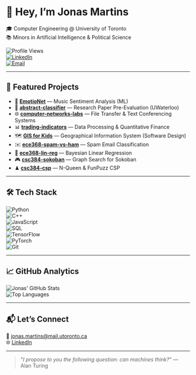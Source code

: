 # 👋 Hey, I’m Jonas Martins  

🎓 Computer Engineering @ University of Toronto  
📚 Minors in Artificial Intelligence & Political Science  

![Profile Views](https://komarev.com/ghpvc/?username=jonasxmartins&style=flat-square&color=blue)  
[![LinkedIn](https://img.shields.io/badge/LinkedIn-blue?style=flat&logo=linkedin&logoColor=white)](https://www.linkedin.com/in/jonasxmartins)  
[![Email](https://img.shields.io/badge/Email-Contact%20Me-red?style=flat&logo=gmail&logoColor=white)](mailto:jonas.martins@mail.utoronto.ca)  

---

## 🚀 Featured Projects  

- 🎵 **[EmotioNet](https://github.com/jonasxmartins/EmotioNet)** — Music Sentiment Analysis (ML)  
- 📄 **[abstract-classifier](https://github.com/jonasxmartins/EmotioNet)** — Research Paper Pre-Evaluation (UWaterloo)  
- 🌐 **[computer-networks-labs](https://github.com/jonasxmartins/computer-networks-labs)** — File Transfer & Text Conferencing Systems  
- 📊 **[trading-indicators](https://github.com/jonasxmartins/trading-indicators)** — Data Processing & Quantitative Finance  
- 🗺 **[GIS for Kids](https://docs.google.com/presentation/d/11R-VKNXlqT0NF3GsvMiWdCwxJel9RZkWwbI1gcevKnc/edit?usp=sharing)** — Geographical Information System (Software Design)  
- ✉️ **[ece368-spam-vs-ham](https://github.com/jonasxmartins/EmotioNet)** — Spam Email Classification  
- 📐 **[ece368-lin-reg](https://github.com/jonasxmartins/EmotioNet)** — Bayesian Linear Regression  
- 🎮 **[csc384-sokoban](https://github.com/jonasxmartins/EmotioNet)** — Graph Search for Sokoban  
- ♟ **[csc384-csp](https://github.com/jonasxmartins/EmotioNet)** — N-Queen & FunPuzz CSP  

---

## 🛠 Tech Stack  

![Python](https://img.shields.io/badge/Python-3776AB?style=flat&logo=python&logoColor=white)  
![C++](https://img.shields.io/badge/C++-00599C?style=flat&logo=c%2B%2B&logoColor=white)  
![JavaScript](https://img.shields.io/badge/JavaScript-F7DF1E?style=flat&logo=javascript&logoColor=black)  
![SQL](https://img.shields.io/badge/SQL-003B57?style=flat&logo=database&logoColor=white)  
![TensorFlow](https://img.shields.io/badge/TensorFlow-FF6F00?style=flat&logo=tensorflow&logoColor=white)  
![PyTorch](https://img.shields.io/badge/PyTorch-EE4C2C?style=flat&logo=pytorch&logoColor=white)  
![Git](https://img.shields.io/badge/Git-F05032?style=flat&logo=git&logoColor=white)  

---

## 📈 GitHub Analytics  

![Jonas' GitHub Stats](https://github-readme-stats.vercel.app/api?username=jonasxmartins&show_icons=true&theme=radical)  
![Top Languages](https://github-readme-stats.vercel.app/api/top-langs/?username=jonasxmartins&layout=compact&theme=radical)  

---

## 📬 Let’s Connect  

📧 [jonas.martins@mail.utoronto.ca](mailto:jonas.martins@mail.utoronto.ca)  
🌐 [LinkedIn](https://www.linkedin.com/in/jonasxmartins)  

---

> "_I propose to you the following question: can machines think?_" — Alan Turing
